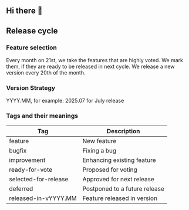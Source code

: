 ## Hi there 👋

## Release cycle

### Feature selection

Every month on 21st, we take the features that are highly voted.
We mark them, if they are ready to be released in next cycle. We release a new version every 20th of the month.
 
### Version Strategy

YYYY.MM, for example: 2025.07 for July release
 
### Tags and their meanings

| **Tag**              	| **Description**               	|
|----------------------	|-------------------------------	|
| feature              	| New feature                   	|
| bugfix               	| Fixing a bug                  	|
| improvement          	| Enhancing existing feature    	|
| ready-for-vote       	| Proposed for voting           	|
| selected-for-release 	| Approved for next release     	|
| deferred             	| Postponed to a future release 	|
| released-in-vYYYY.MM 	| Feature released in version   	|
